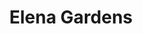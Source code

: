 ---
title: Elena Gardens
phone: (408) 262-6991
website: http://www.eahhousing.org/pages/apartmentdetail/81
management: EAH Housing Inc.
tags: []
---